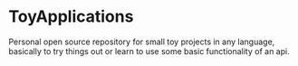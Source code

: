 # ToyApplications

Personal open source repository for small toy projects in any language, basically to try things out or learn to use some basic functionality of an api.
